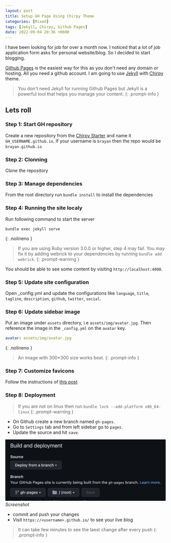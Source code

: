 ```yaml
---
layout: post
title: Setup GH Page Using Chirpy Theme
categories: [Mixed]
tags: [Jekyll, Chirpy, Github Pages]
date: 2022-09-04 20:36 +0600
---
```


I have been looking for job for over a month now. I noticed that a lot of job application form asks for personal website/blog. So I decided to start blogging.

[Github Pages](https://pages.github.com/) is the easiest way for this as you don't need any domain or hosting. All you need a github account. I am going to use [Jekyll](https://jekyllrb.com/) with [Chirpy](https://github.com/cotes2020/jekyll-theme-chirpy) theme.

> You don't need Jekyll for running Github Pages but Jekyll is a powerful tool that helps you manage your content.
{: .prompt-info }

## Lets roll

### Step 1: Start GH repository
Create a new repository from the [Chirpy Starter](https://github.com/cotes2020/chirpy-starter/generate) and name it `GH_USERNAME.github.io`. If your username is `brayan` then the repo would be `brayan.github.io`

### Step 2: Clonning
Clone the repository

### Step 3: Manage dependencies
From the root directory run `bundle install` to install the dependencies

### Step 4: Running the site localy
Run following command to start the server
```shell
bundle exec jekyll serve
```
{: .nolineno }

> If you are using Ruby version 3.0.0 or higher, step 4 may fail. You may fix it by adding webrick to your dependencies by running `bundle add webrick`.
{: .prompt-warning }

You should be able to see some content by visiting `http://localhost:4000`.

### Step 5: Update site configuration
Open _config.yml and update the configurations like `language`, `title`, `tagline`, `description`, `github`, `twitter`, `social`.

### Step 6: Update sidebar image
Put an image under `assets` directory, i.e `assets/img/avatar.jpg`. Then reference the image in the `_config.yml` on the `avatar` key.

```yml
avatar: assets/img/avatar.jpg
```
{: .nolineno }

> An image with 300*300 size works best.
{: .prompt-info }

### Step 7: Customize favicons
Follow the instructions of [this post](https://chirpy.cotes.page/posts/customize-the-favicon/)

### Step 8: Deployment
> If you are not on linux then run `bundle lock --add-platform x86_64-linux`
{: .prompt-warning }

- On Github create a new branch named `gh-pages`.
- Go to `Settings` tab and from left sidebar go to `pages`.
- Update the source and hit `save`.

![img-description](/assets/img/posts/gh_pages.png)
_Screenshot_

- commit and push your changes
- Visit `https://<username>.github.io/` to see your live blog

> It can take few minutes to see the laest change after every push
{: .prompt-info }